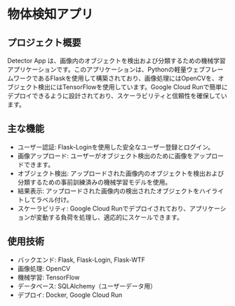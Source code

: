 # 物体検知アプリ

## プロジェクト概要

Detector App は、画像内のオブジェクトを検出および分類するための機械学習アプリケーションです。このアプリケーションは、Pythonの軽量ウェブフレームワークであるFlaskを使用して構築されており、画像処理にはOpenCVを、オブジェクト検出にはTensorFlowを使用しています。Google Cloud Runで簡単にデプロイできるように設計されており、スケーラビリティと信頼性を確保しています。

## 主な機能

* ユーザー認証: Flask-Loginを使用した安全なユーザー登録とログイン。
* 画像アップロード: ユーザーがオブジェクト検出のために画像をアップロードできます。
* オブジェクト検出: アップロードされた画像内のオブジェクトを検出および分類するための事前訓練済みの機械学習モデルを使用。
* 結果表示: アップロードされた画像内の検出されたオブジェクトをハイライトしてラベル付け。
* スケーラビリティ: Google Cloud Runでデプロイされており、アプリケーションが変動する負荷を処理し、適応的にスケールできます。

## 使用技術

* バックエンド: Flask, Flask-Login, Flask-WTF
* 画像処理: OpenCV
* 機械学習: TensorFlow
* データベース: SQLAlchemy（ユーザーデータ用）
* デプロイ: Docker, Google Cloud Run
